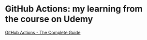 # GitHub Actions: my learning from the course on Udemy
[GitHub Actions - The Complete Guide](https://www.udemy.com/course/github-actions-the-complete-guide)


